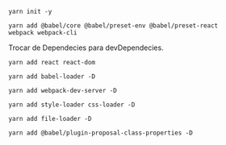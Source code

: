 <code>yarn init -y</code>

<code>yarn add @babel/core @babel/preset-env @babel/preset-react webpack webpack-cli</code>

Trocar de Dependecies para devDependecies.

<code>yarn add react react-dom</code>


<code>yarn add babel-loader -D</code>


<code>yarn add webpack-dev-server -D</code>

<code>yarn add style-loader css-loader -D</code>

<code>yarn add file-loader -D</code>

<code>yarn add @babel/plugin-proposal-class-properties -D</code>